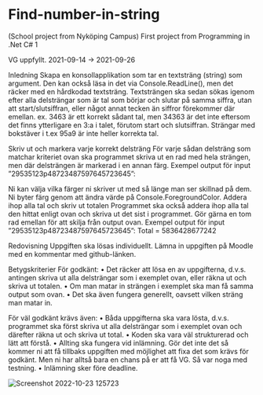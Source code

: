 # Find-number-in-string
(School project from Nyköping Campus)
First project from Programming in .Net C# 1 

VG uppfyllt.
2021-09-14 -> 2021-09-26

Inledning
Skapa en konsollapplikation som tar en textsträng (string) som argument. Den kan
också läsa in det via Console.ReadLine(), men det räcker med en hårdkodad
textsträng.
Textsträngen ska sedan sökas igenom efter alla delsträngar som är tal som börjar
och slutar på samma siffra, utan att start/slutsiffran, eller något annat tecken än
siffror förekommer där emellan.
ex. 3463 är ett korrekt sådant tal, men 34363 är det inte eftersom det finns
ytterligare en 3:a i talet, förutom start och slutsiffran. Strängar med bokstäver i
t.ex 95a9 är inte heller korrekta tal.

Skriv ut och markera varje korrekt delsträng
För varje sådan delsträng som matchar kriteriet ovan ska programmet skriva ut en
rad med hela strängen, men där delsträngen är markerad i en annan färg.
Exempel output för input ”29535123p48723487597645723645”:

Ni kan välja vilka färger ni skriver ut med så länge man ser skillnad på dem. Ni
byter färg genom att ändra värde på Console.ForegroundColor.
Addera ihop alla tal och skriv ut totalen
Programmet ska också addera ihop alla tal den hittat enligt ovan och skriva ut det
sist i programmet. Gör gärna en tom rad emellan för att skilja från output ovan.
Exempel output för input ”29535123p48723487597645723645”:
Total = 5836428677242

Redovisning
Uppgiften ska lösas individuellt.
Lämna in uppgiften på Moodle med en kommentar med github-länken.

Betygskriterier
För godkänt:
• Det räcker att lösa en av uppgifterna, d.v.s. antingen skriva ut alla
delsträngar som i exemplet ovan, eller räkna ut och skriva ut totalen.
• Om man matar in strängen i exemplet ska man få samma output som ovan.
• Det ska även fungera generellt, oavsett vilken sträng man matar in.

För väl godkänt krävs även:
• Båda uppgifterna ska vara lösta, d.v.s. programmet ska först skriva ut alla
delsträngar som i exemplet ovan och därefter räkna ut och skriva ut total.
• Koden ska vara väl strukturerad och lätt att förstå.
• Allting ska fungera vid inlämning. Gör det inte det så kommer ni att få
tillbaks uppgiften med möjlighet att fixa det som krävs för godkänt. Men
ni har alltså bara en chans på er att få VG. Så var noga med testning.
• Inlämning sker före deadline.

![Screenshot 2022-10-23 125723](https://user-images.githubusercontent.com/90194213/197388242-f5c52c6d-e585-4d24-bd80-08d22d0ea410.png)


